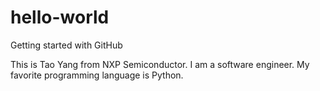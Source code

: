 # hello-world
Getting started with GitHub

This is Tao Yang from NXP Semiconductor. I am a software engineer. My favorite programming language is Python.
